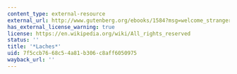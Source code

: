 ```yaml
---
content_type: external-resource
external_url: http://www.gutenberg.org/ebooks/1584?msg=welcome_stranger
has_external_license_warning: true
license: https://en.wikipedia.org/wiki/All_rights_reserved
status: ''
title: '*Laches*'
uid: 7f5ccb76-68c5-4a81-b306-c8aff6050975
wayback_url: ''
---
```

